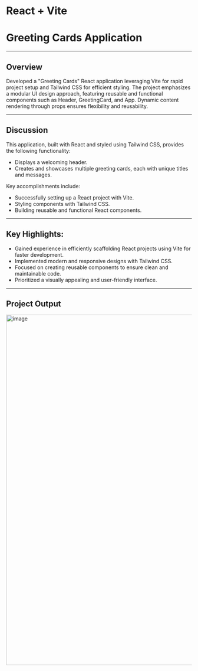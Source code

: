 # React + Vite  
# Greeting Cards Application  

---  
## Overview  
Developed a "Greeting Cards" React application leveraging Vite for rapid project setup and Tailwind CSS for efficient styling. The project emphasizes a modular UI design approach, featuring reusable and functional components such as Header, GreetingCard, and App. Dynamic content rendering through props ensures flexibility and reusability.  

---  
## Discussion  
This application, built with React and styled using Tailwind CSS, provides the following functionality:  
- Displays a welcoming header.  
- Creates and showcases multiple greeting cards, each with unique titles and messages.  

Key accomplishments include:  
- Successfully setting up a React project with Vite.  
- Styling components with Tailwind CSS.  
- Building reusable and functional React components.  

---  
## Key Highlights:  
- Gained experience in efficiently scaffolding React projects using Vite for faster development.  
- Implemented modern and responsive designs with Tailwind CSS.  
- Focused on creating reusable components to ensure clean and maintainable code.  
- Prioritized a visually appealing and user-friendly interface.  

---  
## Project Output  

<img width="950" alt="image" src="https://github.com/user-attachments/assets/2ecf314b-e2c5-412b-bb8f-45e367fa9490">
